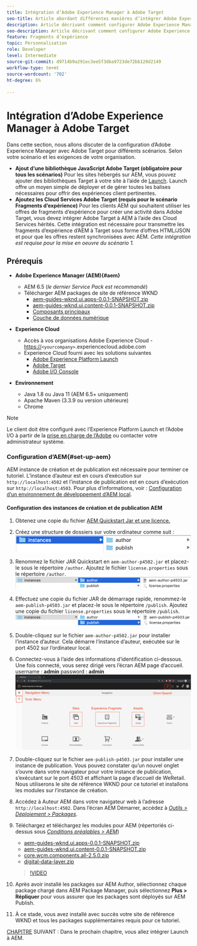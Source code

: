 ```yaml
---
title: Intégration d’Adobe Experience Manager à Adobe Target
seo-title: Article abordant différentes manières d’intégrer Adobe Experience Manager (AEM) à Adobe Target pour diffuser du contenu personnalisé.
description: Article décrivant comment configurer Adobe Experience Manager avec Adobe Target pour différents scénarios.
seo-description: Article décrivant comment configurer Adobe Experience Manager avec Adobe Target pour différents scénarios.
feature: Fragments d’expérience
topic: Personnalisation
role: Developer
level: Intermediate
source-git-commit: d9714b9a291ec3ee5f3dba9723de72bb120d2149
workflow-type: tm+mt
source-wordcount: '702'
ht-degree: 6%

---
```



# Intégration d’Adobe Experience Manager à Adobe Target

Dans cette section, nous allons discuter de la configuration d’Adobe Experience Manager avec Adobe Target pour différents scénarios. Selon votre scénario et les exigences de votre organisation.

* **Ajout d’une bibliothèque JavaScript Adobe Target (obligatoire pour tous les scénarios)**
Pour les sites hébergés sur AEM, vous pouvez ajouter des bibliothèques Target à votre site à l’aide de  [Launch](https://docs.adobe.com/content/help/fr-FR/launch/using/overview.html). Launch offre un moyen simple de déployer et de gérer toutes les balises nécessaires pour offrir des expériences client pertinentes.
* **Ajoutez les Cloud Services Adobe Target (requis pour le scénario Fragments d’expérience)**
 Pour les clients AEM qui souhaitent utiliser les offres de fragments d’expérience pour créer une activité dans Adobe Target, vous devez intégrer Adobe Target à AEM à l’aide des Cloud Services hérités. Cette intégration est nécessaire pour transmettre les fragments d’expérience d’AEM à Target sous forme d’offres HTML/JSON et pour que les offres restent synchronisées avec AEM. 
*Cette intégration est requise pour la mise en oeuvre du scénario 1.*

## Prérequis

* **Adobe Experience Manager (AEM){#aem}**
   * AEM 6.5 (*le dernier Service Pack est recommandé*)
   * Télécharger AEM packages de site de référence WKND
      * [aem-guides-wknd.ui.apps-0.0.1-SNAPSHOT.zip](https://github.com/adobe/aem-guides-wknd/releases/download/archetype-18.1/aem-guides-wknd.ui.apps-0.0.1-SNAPSHOT.zip)
      * [aem-guides-wknd.ui.content-0.0.1-SNAPSHOT.zip](https://github.com/adobe/aem-guides-wknd/releases/download/archetype-18.1/aem-guides-wknd.ui.content-0.0.1-SNAPSHOT.zip)
      * [Composants principaux](https://github.com/adobe/aem-core-wcm-components/releases/download/core.wcm.components.reactor-2.5.0/core.wcm.components.all-2.5.0.zip)
      * [Couche de données numérique](assets/implementation/digital-data-layer.zip)

* **Experience Cloud**
   * Accès à vos organisations Adobe Experience Cloud - <https://>`<yourcompany>`.experiencecloud.adobe.com
   * Experience Cloud fourni avec les solutions suivantes
      * [Adobe Experience Platform Launch](https://experiencecloud.adobe.com)
      * [Adobe Target](https://experiencecloud.adobe.com)
      * [Adobe I/O Console](https://console.adobe.io)

* **Environnement**
   * Java 1.8 ou Java 11 (AEM 6.5+ uniquement)
   * Apache Maven (3.3.9 ou version ultérieure)
   * Chrome

>[!NOTE]
>
> Le client doit être configuré avec l’Experience Platform Launch et l’Adobe I/O à partir de la [prise en charge de l’Adobe](https://helpx.adobe.com/fr/contact/enterprise-support.ec.html) ou contacter votre administrateur système.

### Configuration d’AEM{#set-up-aem}

AEM instance de création et de publication est nécessaire pour terminer ce tutoriel. L’instance d’auteur est en cours d’exécution sur `http://localhost:4502` et l’instance de publication est en cours d’exécution sur `http://localhost:4503`. Pour plus d’informations, voir : [Configuration d’un environnement de développement d’AEM local](https://helpx.adobe.com/experience-manager/kt/platform-repository/using/local-aem-dev-environment-article-setup.html).

#### Configuration des instances de création et de publication AEM

1. Obtenez une copie du fichier [AEM Quickstart Jar et une licence.](https://helpx.adobe.com/experience-manager/6-5/sites/deploying/using/deploy.html#GettingtheSoftware)
2. Créez une structure de dossiers sur votre ordinateur comme suit :
   ![Structure de dossier](assets/implementation/aem-setup-1.png)
3. Renommez le fichier JAR Quickstart en `aem-author-p4502.jar` et placez-le sous le répertoire `/author`. Ajoutez le fichier `license.properties` sous le répertoire `/author`.
   ![Instance d’auteur AEM](assets/implementation/aem-setup-author.png)
4. Effectuez une copie du fichier JAR de démarrage rapide, renommez-le `aem-publish-p4503.jar` et placez-le sous le répertoire `/publish`. Ajoutez une copie du fichier `license.properties` sous le répertoire `/publish`.
   ![Instance de publication AEM](assets/implementation/aem-setup-publish.png)
5. Double-cliquez sur le fichier `aem-author-p4502.jar` pour installer l’instance d’auteur. Cela démarre l’instance d’auteur, exécutée sur le port 4502 sur l’ordinateur local.
6. Connectez-vous à l’aide des informations d’identification ci-dessous. Une fois connecté, vous serez dirigé vers l’écran AEM page d’accueil.
username : **admin**
password : **admin**
   ![Instance de publication AEM](assets/implementation/aem-author-home-page.png)
7. Double-cliquez sur le fichier `aem-publish-p4503.jar` pour installer une instance de publication. Vous pouvez constater qu’un nouvel onglet s’ouvre dans votre navigateur pour votre instance de publication, s’exécutant sur le port 4503 et affichant la page d’accueil de WeRetail. Nous utiliserons le site de référence WKND pour ce tutoriel et installons les modules sur l’instance de création.
8. Accédez à Auteur AEM dans votre navigateur web à l’adresse `http://localhost:4502`. Dans l’écran AEM Démarrer, accédez à *[Outils > Déploiement > Packages](http://localhost:4502/crx/packmgr/index.jsp)*.
9. Téléchargez et téléchargez les modules pour AEM (répertoriés ci-dessus sous *[Conditions préalables > AEM](#aem)*)
   * [aem-guides-wknd.ui.apps-0.0.1-SNAPSHOT.zip](https://github.com/adobe/aem-guides-wknd/releases/download/archetype-18.1/aem-guides-wknd.ui.apps-0.0.1-SNAPSHOT.zip)
   * [aem-guides-wknd.ui.content-0.0.1-SNAPSHOT.zip](https://github.com/adobe/aem-guides-wknd/releases/download/archetype-18.1/aem-guides-wknd.ui.content-0.0.1-SNAPSHOT.zip)
   * [core.wcm.components.all-2.5.0.zip](https://github.com/adobe/aem-core-wcm-components/releases/download/core.wcm.components.reactor-2.5.0/core.wcm.components.all-2.5.0.zip)
   * [digital-data-layer.zip](assets/implementation/digital-data-layer.zip)

   >[!VIDEO](https://video.tv.adobe.com/v/28377?quality=12&learn=on)
10. Après avoir installé les packages sur AEM Author, sélectionnez chaque package chargé dans AEM Package Manager, puis sélectionnez **Plus > Répliquer** pour vous assurer que les packages sont déployés sur AEM Publish.
11. À ce stade, vous avez installé avec succès votre site de référence WKND et tous les packages supplémentaires requis pour ce tutoriel.

[CHAPITRE](./using-launch-adobe-io.md) SUIVANT : Dans le prochain chapitre, vous allez intégrer Launch à AEM.
